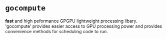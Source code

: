 # `gocompute`
**fast** and high peformance GPGPU lightweight processing libary.
'gocompute' provides easier access to GPU processing power and provides convenience methods for scheduling code to run.
